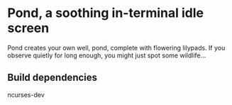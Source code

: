 # Pond, a soothing in-terminal idle screen

Pond creates your own well, pond, complete with flowering lilypads. If you observe quietly for long enough, you might just spot some wildlife...

## Build dependencies
ncurses-dev
